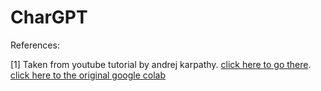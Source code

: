 # CharGPT

References:

[1] Taken from youtube tutorial by andrej karpathy. [click here to go there](https://www.youtube.com/watch?v=kCc8FmEb1nY&t=1983s). [click here to the original google colab](https://colab.research.google.com/drive/1JMLa53HDuA-i7ZBmqV7ZnA3c_fvtXnx-?usp=sharing)
